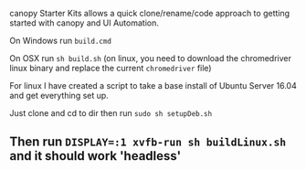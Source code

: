 canopy Starter Kits allows a quick clone/rename/code approach to getting started with canopy and UI Automation.

On Windows run `build.cmd`

On OSX run `sh build.sh` (on linux, you need to download the chromedriver linux binary and replace the current `chromedriver` file)

For linux I have created a script to take a base install of Ubuntu Server 16.04 and get everything set up.

Just clone and cd to dir then run `sudo sh setupDeb.sh`

Then run `DISPLAY=:1 xvfb-run sh buildLinux.sh` and it should work 'headless'
--